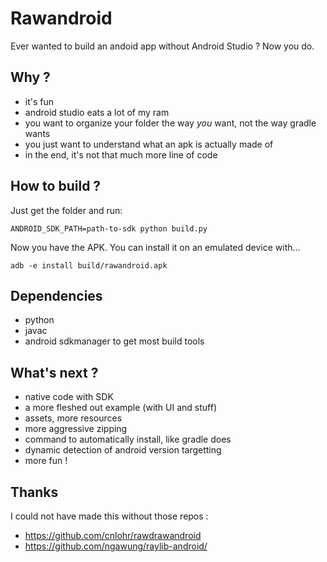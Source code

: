 # Rawandroid

Ever wanted to build an andoid app without Android Studio ? Now you do.

## Why ?

- it's fun
- android studio eats a lot of my ram
- you want to organize your folder the way _you_ want, not the way gradle wants
- you just want to understand what an apk is actually made of
- in the end, it's not that much more line of code

## How to build ?

Just get the folder and run:

```
ANDROID_SDK_PATH=path-to-sdk python build.py
```

Now you have the APK.
You can install it on an emulated device with…

```
adb -e install build/rawandroid.apk
```

## Dependencies

- python
- javac
- android sdkmanager to get most build tools

## What's next ?

- native code with SDK
- a more fleshed out example (with UI and stuff)
- assets, more resources
- more aggressive zipping
- command to automatically install, like gradle does
- dynamic detection of android version targetting
- more fun !

## Thanks

I could not have made this without those repos :
- https://github.com/cnlohr/rawdrawandroid
- https://github.com/ngawung/raylib-android/
